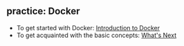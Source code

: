 ## practice: Docker

- To get started with Docker: [Introduction to Docker](https://docs.docker.com/get-started/introduction/)
- To get acquainted with the basic concepts: [What's Next](https://docs.docker.com/get-started/introduction/whats-next/)

